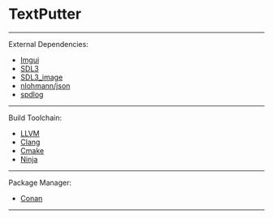 # TextPutter

---

External Dependencies:

 - [Imgui](https://github.com/ocornut/imgui)
 - [SDL3](https://www.libsdl.org/)
 - [SDL3_image](https://www.libsdl.org/projects/SDL_image/)
 - [nlohmann/json](https://github.com/nlohmann/json)
 - [spdlog](https://github.com/gabime/spdlog)

---

Build Toolchain: 

 - [LLVM](https://llvm.org/)
 - [Clang](https://clang.llvm.org/)
 - [Cmake](https://cmake.org/)
 - [Ninja](https://ninja-build.org/)

---

Package Manager: 

 - [Conan](https://conan.io/)

---

